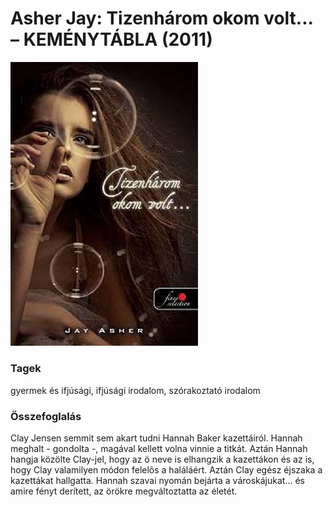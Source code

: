# <a name="id_786">Asher Jay: Tizenhárom okom volt... – KEMÉNYTÁBLA (2011)</a>
<img src="https://github.com/BercziSandor/calibre_lib/raw/main/Asher%20Jay/Tizenharom%20okom%20volt_.%20-%20KEMENYTABL%20%28786%29/cover.jpg" alt="cover" width="300"/>

### Tagek
gyermek és ifjúsági, ifjúsági irodalom, szórakoztató irodalom

### Összefoglalás
<p class="description">Clay Jensen semmit sem akart tudni Hannah Baker kazettáiról. Hannah meghalt - gondolta -, magával kellett volna vinnie a titkát. Aztán Hannah hangja közölte Clay-jel, hogy az ö neve is elhangzik a kazettákon és az is, hogy Clay valamilyen módon felelõs a haláláért. Aztán Clay egész éjszaka a kazettákat hallgatta. Hannah szavai nyomán bejárta a városkájukat... és amire fényt derített, az örökre megváltoztatta az életét.</p>


